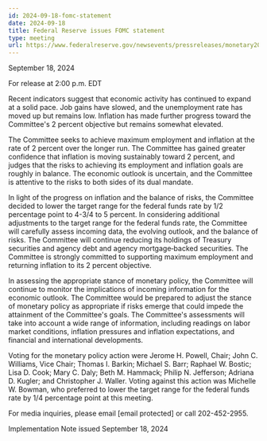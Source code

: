 ```yaml
---
id: 2024-09-18-fomc-statement
date: 2024-09-18
title: Federal Reserve issues FOMC statement
type: meeting
url: https://www.federalreserve.gov/newsevents/pressreleases/monetary20240918a.htm
---
```


September 18, 2024

For release at 2:00 p.m. EDT

Recent indicators suggest that economic activity has continued to expand at a solid pace. Job gains have slowed, and the unemployment rate has moved up but remains low. Inflation has made further progress toward the Committee's 2 percent objective but remains somewhat elevated.

The Committee seeks to achieve maximum employment and inflation at the rate of 2 percent over the longer run. The Committee has gained greater confidence that inflation is moving sustainably toward 2 percent, and judges that the risks to achieving its employment and inflation goals are roughly in balance. The economic outlook is uncertain, and the Committee is attentive to the risks to both sides of its dual mandate.

In light of the progress on inflation and the balance of risks, the Committee decided to lower the target range for the federal funds rate by 1/2 percentage point to 4-3/4 to 5 percent. In considering additional adjustments to the target range for the federal funds rate, the Committee will carefully assess incoming data, the evolving outlook, and the balance of risks. The Committee will continue reducing its holdings of Treasury securities and agency debt and agency mortgage‑backed securities. The Committee is strongly committed to supporting maximum employment and returning inflation to its 2 percent objective.

In assessing the appropriate stance of monetary policy, the Committee will continue to monitor the implications of incoming information for the economic outlook. The Committee would be prepared to adjust the stance of monetary policy as appropriate if risks emerge that could impede the attainment of the Committee's goals. The Committee's assessments will take into account a wide range of information, including readings on labor market conditions, inflation pressures and inflation expectations, and financial and international developments.

Voting for the monetary policy action were Jerome H. Powell, Chair; John C. Williams, Vice Chair; Thomas I. Barkin; Michael S. Barr; Raphael W. Bostic; Lisa D. Cook; Mary C. Daly; Beth M. Hammack; Philip N. Jefferson; Adriana D. Kugler; and Christopher J. Waller. Voting against this action was Michelle W. Bowman, who preferred to lower the target range for the federal funds rate by 1/4 percentage point at this meeting.

For media inquiries, please email [email protected] or call 202-452-2955.

Implementation Note issued September 18, 2024